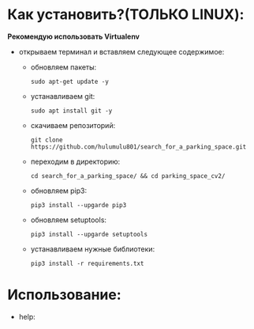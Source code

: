 # Как установить?(ТОЛЬКО LINUX):

**Рекомендую использовать Virtualenv**

* открываем терминал и вставляем следующее содержимое:
  - обновляем пакеты:

        sudo apt-get update -y
  - устанавливаем git:
  
        sudo apt install git -y
  - скачиваем репозиторий:

        git clone https://github.com/hulumulu801/search_for_a_parking_space.git
  - переходим в директорию:

        cd search_for_a_parking_space/ && cd parking_space_cv2/
  - обновляем pip3:

        pip3 install --upgarde pip3
  - обновляем setuptools:

        pip3 install --upgarde setuptools
  - устанавливаем нужные библиотеки:

        pip3 install -r requirements.txt
# Использование:
  - help:
